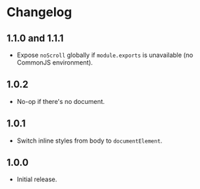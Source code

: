 # Changelog

## 1.1.0 and 1.1.1

- Expose `noScroll` globally if `module.exports` is unavailable (no CommonJS environment).

## 1.0.2

- No-op if there's no document.

## 1.0.1

- Switch inline styles from body to `documentElement`.

## 1.0.0

- Initial release.

